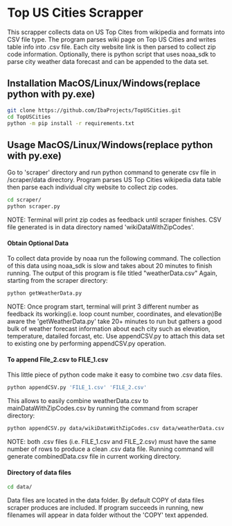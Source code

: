 # Top US Cities Scrapper
This scrapper collects data on US Top Cites from wikipedia and formats into CSV file type. The program parses wiki page on Top US Cities and writes table info  into .csv file. Each city website link is then parsed to collect zip code information. Optionally, there is python script that uses noaa_sdk to parse city weather data forecast and can be appended to the data set.

## Installation MacOS/Linux/Windows(replace python with py.exe)


```bash
git clone https://github.com/IbaProjects/TopUSCities.git
cd TopUSCities
python -m pip install -r requirements.txt
```

## Usage MacOS/Linux/Windows(replace python with py.exe)
Go to 'scraper' directory and run python command to generate csv file in /scraper/data directory. Program parses US Top Cities wikipedia data table then parse each individual city website to collect zip codes.
```bash
cd scraper/
python scraper.py
```
NOTE: Terminal will print zip codes as feedback until scraper finishes. CSV file generated is in data directory named 'wikiDataWithZipCodes'.

#### Obtain Optional Data
To collect data provide by noaa run the following command. The collection of this data using noaa_sdk is slow and takes about 20 minutes to finish running. The output of this program is file titled "weatherData.csv" Again, starting from the scraper directory:

```bash
python getWeatherData.py
```  
NOTE: Once program start, terminal will print 3 different number as feedback its working(i.e. loop count number, coordinates, and elevation)Be aware the 'getWeatherData.py' take 20+ minutes to run but gathers a good bulk of weather forecast information about each city such as elevation, temperature, datailed forcast, etc. Use appendCSV.py to attach this data set to existing one by performing appendCSV.py operation.

#### To append File_2.csv to FILE_1.csv
This little piece of python code make it easy to combine two .csv data files.

```bash
python appendCSV.py 'FILE_1.csv' 'FILE_2.csv'
```
This allows to easily combine weatherData.csv to mainDataWithZipCodes.csv by running the command from scraper directory:
```bash
python appendCSV.py data/wikiDataWithZipCodes.csv data/weatherData.csv
```

NOTE: both .csv files (i.e. FILE_1.csv and FILE_2.csv) must have the same number of rows to produce a clean .csv data file. Running command will generate combinedData.csv file in current working directory.  

#### Directory of data files
```bash
cd data/
```
Data files are located in the data folder. By default COPY of data files scraper produces are included. If program succeeds in running, new filenames will appear in data folder without the 'COPY' text appended.
